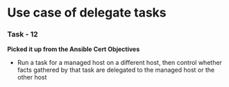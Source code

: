 # Use case of delegate tasks

### Task - 12 
**Picked it up from the Ansible Cert Objectives**
- Run a task for a managed host on a different host, then control whether facts gathered by that task are delegated to the managed host or the other host


